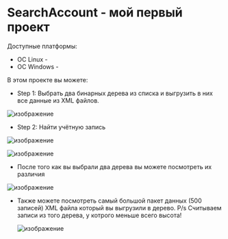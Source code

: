# SearchAccount - мой первый проект
Доступные платформы:

- OC Linux -
- OC Windows - 

В этом проекте вы можете:

- Step 1: Выбрать два бинарных дерева из списка и выгрузить в них все данные из XML файлов.

 ![изображение](https://user-images.githubusercontent.com/100667839/217523286-edd684be-a52e-428e-905c-e2babad89892.png)

- Step 2: Найти учётную запись

 ![изображение](https://user-images.githubusercontent.com/100667839/217522818-b7e978d6-5271-4ea8-9939-1c48a5b39666.png)
 
 ![изображение](https://user-images.githubusercontent.com/100667839/217523708-9b918b45-247b-47b4-977a-acffc8f1eaa0.png)

- После того как вы выбрали два дерева вы можете посмотреть их различия 

 ![изображение](https://user-images.githubusercontent.com/100667839/217524019-457cce83-3c09-4ab2-a1ff-1905439b41d0.png)

- Также можете посмотреть самый большой пакет данных (500 записей) XML файла который вы выгрузили в дерево.
  P/s Считываем записи из того дерева, у котрого меньше всего высота!
  
  ![изображение](https://user-images.githubusercontent.com/100667839/217525589-4585c9d8-d0d7-46ef-8c4a-5e27ab766388.png)

  
  
